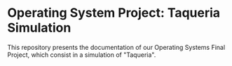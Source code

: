 <h1> Operating System Project: Taqueria Simulation </h1>
<p> This repository presents the documentation of our Operating Systems Final Project, which consist in a simulation of "Taqueria".</p>		
